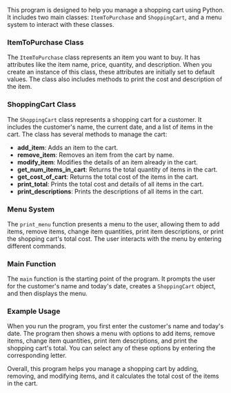 This program is designed to help you manage a shopping cart using Python. It includes two main classes: `ItemToPurchase` and `ShoppingCart`, and a menu system to interact with these classes.

### ItemToPurchase Class
The `ItemToPurchase` class represents an item you want to buy. It has attributes like the item name, price, quantity, and description. When you create an instance of this class, these attributes are initially set to default values. The class also includes methods to print the cost and description of the item.

### ShoppingCart Class
The `ShoppingCart` class represents a shopping cart for a customer. It includes the customer's name, the current date, and a list of items in the cart. The class has several methods to manage the cart:

- **add_item**: Adds an item to the cart.
- **remove_item**: Removes an item from the cart by name.
- **modify_item**: Modifies the details of an item already in the cart.
- **get_num_items_in_cart**: Returns the total quantity of items in the cart.
- **get_cost_of_cart**: Returns the total cost of the items in the cart.
- **print_total**: Prints the total cost and details of all items in the cart.
- **print_descriptions**: Prints the descriptions of all items in the cart.

### Menu System
The `print_menu` function presents a menu to the user, allowing them to add items, remove items, change item quantities, print item descriptions, or print the shopping cart's total cost. The user interacts with the menu by entering different commands.

### Main Function
The `main` function is the starting point of the program. It prompts the user for the customer's name and today's date, creates a `ShoppingCart` object, and then displays the menu.

### Example Usage
When you run the program, you first enter the customer's name and today's date. The program then shows a menu with options to add items, remove items, change item quantities, print item descriptions, and print the shopping cart's total. You can select any of these options by entering the corresponding letter.

Overall, this program helps you manage a shopping cart by adding, removing, and modifying items, and it calculates the total cost of the items in the cart.

